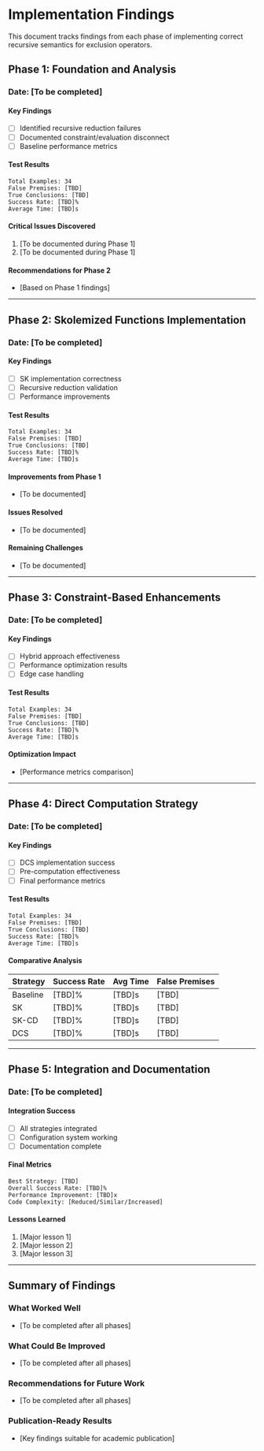 # Implementation Findings

This document tracks findings from each phase of implementing correct recursive semantics for exclusion operators.

## Phase 1: Foundation and Analysis

### Date: [To be completed]

#### Key Findings
- [ ] Identified recursive reduction failures
- [ ] Documented constraint/evaluation disconnect
- [ ] Baseline performance metrics

#### Test Results
```
Total Examples: 34
False Premises: [TBD]
True Conclusions: [TBD]
Success Rate: [TBD]%
Average Time: [TBD]s
```

#### Critical Issues Discovered
1. [To be documented during Phase 1]
2. [To be documented during Phase 1]

#### Recommendations for Phase 2
- [Based on Phase 1 findings]

---

## Phase 2: Skolemized Functions Implementation

### Date: [To be completed]

#### Key Findings
- [ ] SK implementation correctness
- [ ] Recursive reduction validation
- [ ] Performance improvements

#### Test Results
```
Total Examples: 34
False Premises: [TBD]
True Conclusions: [TBD]
Success Rate: [TBD]%
Average Time: [TBD]s
```

#### Improvements from Phase 1
- [To be documented]

#### Issues Resolved
- [To be documented]

#### Remaining Challenges
- [To be documented]

---

## Phase 3: Constraint-Based Enhancements

### Date: [To be completed]

#### Key Findings
- [ ] Hybrid approach effectiveness
- [ ] Performance optimization results
- [ ] Edge case handling

#### Test Results
```
Total Examples: 34
False Premises: [TBD]
True Conclusions: [TBD]
Success Rate: [TBD]%
Average Time: [TBD]s
```

#### Optimization Impact
- [Performance metrics comparison]

---

## Phase 4: Direct Computation Strategy

### Date: [To be completed]

#### Key Findings
- [ ] DCS implementation success
- [ ] Pre-computation effectiveness
- [ ] Final performance metrics

#### Test Results
```
Total Examples: 34
False Premises: [TBD]
True Conclusions: [TBD]
Success Rate: [TBD]%
Average Time: [TBD]s
```

#### Comparative Analysis
| Strategy | Success Rate | Avg Time | False Premises |
|----------|-------------|----------|----------------|
| Baseline | [TBD]% | [TBD]s | [TBD] |
| SK | [TBD]% | [TBD]s | [TBD] |
| SK-CD | [TBD]% | [TBD]s | [TBD] |
| DCS | [TBD]% | [TBD]s | [TBD] |

---

## Phase 5: Integration and Documentation

### Date: [To be completed]

#### Integration Success
- [ ] All strategies integrated
- [ ] Configuration system working
- [ ] Documentation complete

#### Final Metrics
```
Best Strategy: [TBD]
Overall Success Rate: [TBD]%
Performance Improvement: [TBD]x
Code Complexity: [Reduced/Similar/Increased]
```

#### Lessons Learned
1. [Major lesson 1]
2. [Major lesson 2]
3. [Major lesson 3]

---

## Summary of Findings

### What Worked Well
- [To be completed after all phases]

### What Could Be Improved
- [To be completed after all phases]

### Recommendations for Future Work
- [To be completed after all phases]

### Publication-Ready Results
- [Key findings suitable for academic publication]